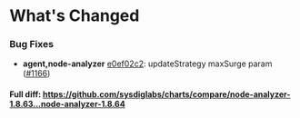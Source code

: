 # What's Changed

### Bug Fixes
- **agent,node-analyzer** [e0ef02c2](https://github.com/sysdiglabs/charts/commit/e0ef02c283df3d12cf5d8d2b1b89a61e1fc30807): updateStrategy maxSurge param ([#1166](https://github.com/sysdiglabs/charts/issues/1166))

#### Full diff: https://github.com/sysdiglabs/charts/compare/node-analyzer-1.8.63...node-analyzer-1.8.64
